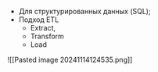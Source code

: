 - Для структурированных данных (SQL);
- Подход ETL
	- Extract,
	- Transform
	- Load


![[Pasted image 20241114124535.png]]